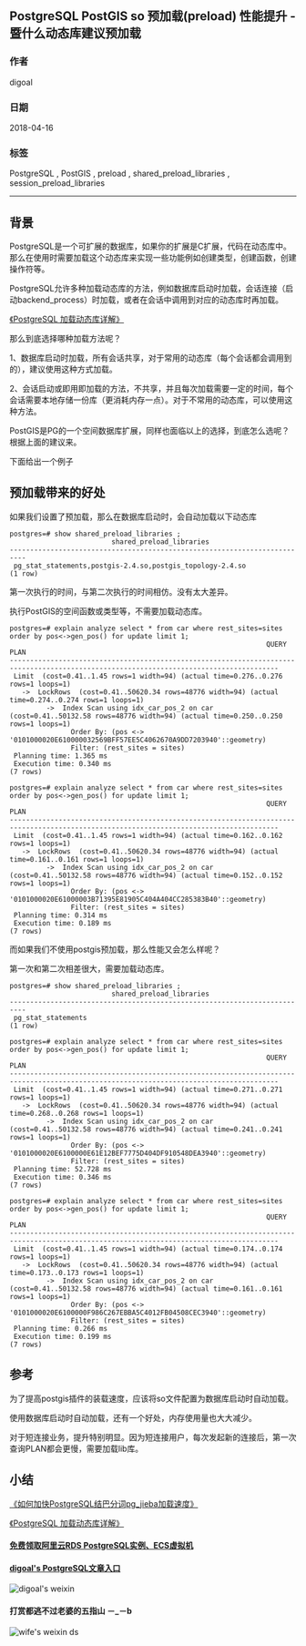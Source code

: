 ## PostgreSQL PostGIS so 预加载(preload) 性能提升 - 暨什么动态库建议预加载  
                                                           
### 作者                                                           
digoal                                                           
                                                           
### 日期                                                           
2018-04-16                                                         
                                                           
### 标签                                                           
PostgreSQL , PostGIS , preload , shared_preload_libraries , session_preload_libraries  
                                                           
----                                                           
                                                           
## 背景     
PostgreSQL是一个可扩展的数据库，如果你的扩展是C扩展，代码在动态库中。那么在使用时需要加载这个动态库来实现一些功能例如创建类型，创建函数，创建操作符等。  
  
PostgreSQL允许多种加载动态库的方法，例如数据库启动时加载，会话连接（启动backend_process）时加载，或者在会话中调用到对应的动态库时再加载。  
  
[《PostgreSQL 加载动态库详解》](../201603/20160316_01.md)    
  
那么到底选择哪种加载方法呢？  
  
1、数据库启动时加载，所有会话共享，对于常用的动态库（每个会话都会调用到的），建议使用这种方式加载。  
  
2、会话启动或即用即加载的方法，不共享，并且每次加载需要一定的时间，每个会话需要本地存储一份库（更消耗内存一点）。对于不常用的动态库，可以使用这种方法。  
  
PostGIS是PG的一个空间数据库扩展，同样也面临以上的选择，到底怎么选呢？根据上面的建议来。  
  
下面给出一个例子  
  
  
## 预加载带来的好处  
如果我们设置了预加载，那么在数据库启动时，会自动加载以下动态库  
  
```  
postgres=# show shared_preload_libraries ;  
                         shared_preload_libraries                           
--------------------------------------------------------------------------  
 pg_stat_statements,postgis-2.4.so,postgis_topology-2.4.so  
(1 row)  
```  
  
第一次执行的时间，与第二次执行的时间相仿。没有太大差异。  
  
执行PostGIS的空间函数或类型等，不需要加载动态库。  
  
```  
postgres=# explain analyze select * from car where rest_sites=sites  order by pos<->gen_pos() for update limit 1;  
                                                               QUERY PLAN                                                                 
----------------------------------------------------------------------------------------------------------------------------------------  
 Limit  (cost=0.41..1.45 rows=1 width=94) (actual time=0.276..0.276 rows=1 loops=1)  
   ->  LockRows  (cost=0.41..50620.34 rows=48776 width=94) (actual time=0.274..0.274 rows=1 loops=1)  
         ->  Index Scan using idx_car_pos_2 on car  (cost=0.41..50132.58 rows=48776 width=94) (actual time=0.250..0.250 rows=1 loops=1)  
               Order By: (pos <-> '0101000020E610000032569BFF57EE5C4062670A9DD7203940'::geometry)  
               Filter: (rest_sites = sites)  
 Planning time: 1.365 ms  
 Execution time: 0.340 ms  
(7 rows)  
  
postgres=# explain analyze select * from car where rest_sites=sites  order by pos<->gen_pos() for update limit 1;  
                                                               QUERY PLAN                                                                 
----------------------------------------------------------------------------------------------------------------------------------------  
 Limit  (cost=0.41..1.45 rows=1 width=94) (actual time=0.162..0.162 rows=1 loops=1)  
   ->  LockRows  (cost=0.41..50620.34 rows=48776 width=94) (actual time=0.161..0.161 rows=1 loops=1)  
         ->  Index Scan using idx_car_pos_2 on car  (cost=0.41..50132.58 rows=48776 width=94) (actual time=0.152..0.152 rows=1 loops=1)  
               Order By: (pos <-> '0101000020E61000003B71395E81905C404A404CC285383B40'::geometry)  
               Filter: (rest_sites = sites)  
 Planning time: 0.314 ms  
 Execution time: 0.189 ms  
(7 rows)  
```  
  
而如果我们不使用postgis预加载，那么性能又会怎么样呢？  
  
第一次和第二次相差很大，需要加载动态库。  
  
```  
postgres=# show shared_preload_libraries ;  
                         shared_preload_libraries                           
--------------------------------------------------------------------------  
 pg_stat_statements  
(1 row)  
```  
  
```  
postgres=# explain analyze select * from car where rest_sites=sites  order by pos<->gen_pos() for update limit 1;  
                                                               QUERY PLAN                                                                 
----------------------------------------------------------------------------------------------------------------------------------------  
 Limit  (cost=0.41..1.45 rows=1 width=94) (actual time=0.271..0.271 rows=1 loops=1)  
   ->  LockRows  (cost=0.41..50620.34 rows=48776 width=94) (actual time=0.268..0.268 rows=1 loops=1)  
         ->  Index Scan using idx_car_pos_2 on car  (cost=0.41..50132.58 rows=48776 width=94) (actual time=0.241..0.241 rows=1 loops=1)  
               Order By: (pos <-> '0101000020E6100000E61E12BEF7775D404DF910548DEA3940'::geometry)  
               Filter: (rest_sites = sites)  
 Planning time: 52.728 ms  
 Execution time: 0.346 ms  
(7 rows)  
  
postgres=# explain analyze select * from car where rest_sites=sites  order by pos<->gen_pos() for update limit 1;  
                                                               QUERY PLAN                                                                 
----------------------------------------------------------------------------------------------------------------------------------------  
 Limit  (cost=0.41..1.45 rows=1 width=94) (actual time=0.174..0.174 rows=1 loops=1)  
   ->  LockRows  (cost=0.41..50620.34 rows=48776 width=94) (actual time=0.173..0.173 rows=1 loops=1)  
         ->  Index Scan using idx_car_pos_2 on car  (cost=0.41..50132.58 rows=48776 width=94) (actual time=0.161..0.161 rows=1 loops=1)  
               Order By: (pos <-> '0101000020E6100000F986C267EBBA5C4012FB04508CEC3940'::geometry)  
               Filter: (rest_sites = sites)  
 Planning time: 0.266 ms  
 Execution time: 0.199 ms  
(7 rows)  
```  
  
## 参考  
为了提高postgis插件的装载速度，应该将so文件配置为数据库启动时自动加载。      
      
使用数据库启动时自动加载，还有一个好处，内存使用量也大大减少。      
  
对于短连接业务，提升特别明显。因为短连接用户，每次发起新的连接后，第一次查询PLAN都会更慢，需要加载lib库。  
  
## 小结  
[《如何加快PostgreSQL结巴分词pg_jieba加载速度》](../201607/20160725_02.md)    
  
[《PostgreSQL 加载动态库详解》](../201603/20160316_01.md)    
  
  
  
  
  
  
  
  
  
  
  
  
  
#### [免费领取阿里云RDS PostgreSQL实例、ECS虚拟机](https://free.aliyun.com/ "57258f76c37864c6e6d23383d05714ea")
  
  
#### [digoal's PostgreSQL文章入口](https://github.com/digoal/blog/blob/master/README.md "22709685feb7cab07d30f30387f0a9ae")
  
  
![digoal's weixin](../pic/digoal_weixin.jpg "f7ad92eeba24523fd47a6e1a0e691b59")
  
  
  
  
  
  
#### 打赏都逃不过老婆的五指山 －_－b  
![wife's weixin ds](../pic/wife_weixin_ds.jpg "acd5cce1a143ef1d6931b1956457bc9f")
  
